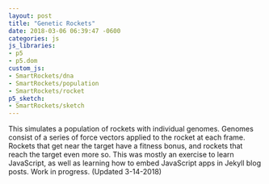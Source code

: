 ```yaml
---
layout: post
title: "Genetic Rockets"
date: 2018-03-06 06:39:47 -0600
categories: js
js_libraries:
- p5
- p5.dom
custom_js:
- SmartRockets/dna
- SmartRockets/population
- SmartRockets/rocket
p5_sketch:
- SmartRockets/sketch
---
```



This simulates a population of rockets with individual genomes. Genomes consist of a series of force vectors applied to the rocket at each frame. Rockets that get near the target have a fitness bonus, and rockets that reach the target even more so. This was mostly an exercise to learn JavaScript, as well as learning how to embed JavaScript apps in Jekyll blog posts. Work in progress. (Updated 3-14-2018)
